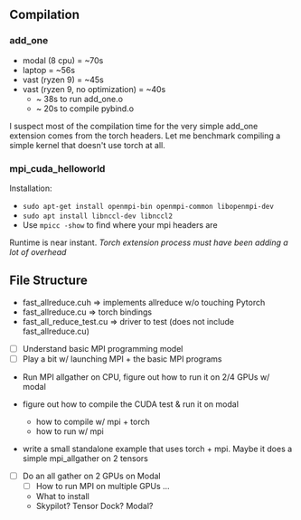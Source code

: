 ## Compilation
### add_one
- modal (8 cpu) = ~70s
- laptop = ~56s
- vast (ryzen 9) = ~45s
- vast (ryzen 9, no optimization) = ~40s
    - ~ 38s to run add_one.o
    - ~ 20s to compile pybind.o

I suspect most of the compilation time for the very simple add_one extension comes from the torch headers. Let me benchmark compiling a simple kernel that doesn't use torch at all.

### mpi_cuda_helloworld
Installation:
- `sudo apt-get install openmpi-bin openmpi-common libopenmpi-dev`
- `sudo apt install libnccl-dev libnccl2`
- Use `mpicc -show` to find where your mpi headers are

Runtime is near instant. *Torch extension process must have been adding a lot of overhead*

## File Structure
- fast_allreduce.cuh => implements allreduce w/o touching Pytorch
- fast_allreduce.cu => torch bindings
- fast_all_reduce_test.cu => driver to test (does not include fast_allreduce.cu)

- [ ] Understand basic MPI programming model
- [ ] Play a bit w/ launching MPI + the basic MPI programs
- Run MPI allgather on CPU, figure out how to run it on 2/4 GPUs w/ modal

- figure out how to compile the CUDA test & run it on modal
    - how to compile w/ mpi + torch
    - how to run w/ mpi
- write a small standalone example that uses torch + mpi. Maybe it does a simple mpi_allgather on 2 tensors

- [ ] Do an all gather on 2 GPUs on Modal
    - [ ] How to run MPI on multiple GPUs ...
    - What to install
    - Skypilot? Tensor Dock? Modal?